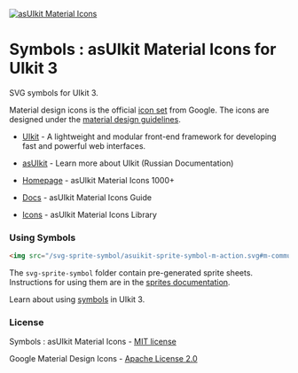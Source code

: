 [![asUIkit Material Icons](https://user-images.githubusercontent.com/57046414/67628731-b3a34b80-f87b-11e9-8673-b79b4850c485.png)](https://asuikit.com/material-design-icons/)

# Symbols : asUIkit Material Icons for UIkit 3

SVG symbols for UIkit 3.

Material design icons is the official [icon set](https://www.google.com/design/spec/style/icons.html#icons-system-icons) from Google.  The icons are designed under the [material design guidelines](https://material.io/guidelines/).

* [UIkit](https://github.com/uikit/uikit) - A lightweight and modular front-end framework for developing fast and powerful web interfaces.
* [asUIkit](https://asuikit.com/) - Learn more about UIkit (Russian Documentation)


* [Homepage](https://asuikit.com/material-design-icons) - asUIkit Material Icons 1000+
* [Docs](https://asuikit.com/material-design-icons) - asUIkit Material Icons Guide
* [Icons](https://asuikit.com/material-design-icons/all-icons) - asUIkit Material Icons Library

### Using Symbols

```html
<img src="/svg-sprite-symbol/asuikit-sprite-symbol-m-action.svg#m-commute" width="40" height="40" uk-svg>
```

The  `svg-sprite-symbol` folder contain pre-generated sprite sheets. Instructions for using them are in the [sprites documentation](https://asuikit.com/material-design-icons/get-started#symbol).

Learn about using [symbols](https://asuikit.com/v3/svg#symbol) in UIkit 3.

### License

Symbols : asUIkit Material Icons - [MIT license](LICENSE.md) 

Google Material Design Icons - [Apache License 2.0](https://github.com/google/material-design-icons/blob/master/LICENSE)